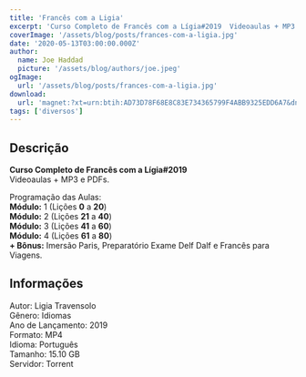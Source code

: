 ```yaml
---
title: 'Francês com a Ligia'
excerpt: 'Curso Completo de Francês com a Lígia#2019  Videoaulas + MP3 e PDFs.  Programação das Aulas:  Módulo:  1 (Lições  0  a  20 )  Módulo:  2 (Lições  21  a  40 ) <stro'
coverImage: '/assets/blog/posts/frances-com-a-ligia.jpg'
date: '2020-05-13T03:00:00.000Z'
author:
  name: Joe Haddad
  picture: '/assets/blog/authors/joe.jpeg'
ogImage:
  url: '/assets/blog/posts/frances-com-a-ligia.jpg'
download:
  url: 'magnet:?xt=urn:btih:AD73D78F68E8C83E734365799F4ABB9325EDD6A7&dn=Franc%c3%aas%20da%20L%c3%adgia&tr=udp%3a%2f%2ftracker.openbittorrent.com%3a1337%2fannounce&tr=udp%3a%2f%2ftracker.opentrackr.org%3a1337%2fannounce'
tags: ['diversos']
---
```

<h2>Descrição</h2>
<p></p><p><strong>Curso Completo de Francês com a Lígia#2019</strong><br/>Videoaulas + MP3 e PDFs.</p><p>Programação das Aulas:<br/><strong>Módulo:</strong> 1 (Lições <strong>0</strong> a <strong>20</strong>)<br/><strong>Módulo:</strong> 2 (Lições <strong>21</strong> a <strong>40</strong>)<br/><strong>Módulo:</strong> 3 (Lições <strong>41</strong> a <strong>60</strong>)<br/><strong>Módulo:</strong> 4 (Lições <strong>61</strong> a <strong>80</strong>)<br/><strong>+ Bônus:</strong> Imersão Paris, Preparatório Exame Delf Dalf e Francês para Viagens.</p><h2>Informações</h2><p>Autor: Ligia Travensolo<br/>Gênero: Idiomas<br/>Ano de Lançamento: 2019<br/>Formato: MP4<br/>Idioma: Português<br/>Tamanho: 15.10 GB<br/>Servidor: Torrent</p>